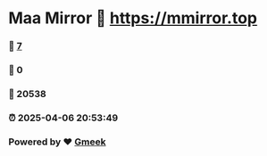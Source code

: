 # Maa Mirror :link: https://mmirror.top 
### :page_facing_up: [7](https://mmirror.top/tag.html) 
### :speech_balloon: 0 
### :hibiscus: 20538 
### :alarm_clock: 2025-04-06 20:53:49 
### Powered by :heart: [Gmeek](https://github.com/Meekdai/Gmeek)
